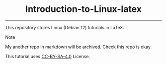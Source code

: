 <div align="center">

# Introduction-to-Linux-latex
<hr>

</div>

This repository stores Linux (Debian 12) tutorials in LaTeX.

>[!NOTE]
> My another repo in markdown will be archived. Check this repo is okay.

This tutorial uses [CC-BY-SA-4.0](https://creativecommons.org/licenses/by-sa/4.0/) License.
